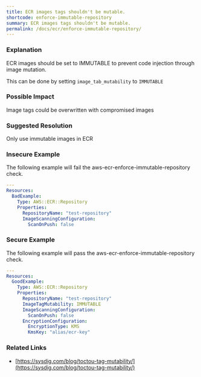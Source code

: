 ```yaml
---
title: ECR images tags shouldn't be mutable.
shortcode: enforce-immutable-repository
summary: ECR images tags shouldn't be mutable. 
permalink: /docs/ecr/enforce-immutable-repository/
---
```


### Explanation

ECR images should be set to IMMUTABLE to prevent code injection through image mutation.

This can be done by setting <code>image_tab_mutability</code> to <code>IMMUTABLE</code>

### Possible Impact
Image tags could be overwritten with compromised images

### Suggested Resolution
Only use immutable images in ECR


### Insecure Example

The following example will fail the aws-ecr-enforce-immutable-repository check.

```yaml
---
Resources:
  BadExample:
    Type: AWS::ECR::Repository
    Properties:
      RepositoryName: "test-repository"
      ImageScanningConfiguration:
        ScanOnPush: false

```



### Secure Example

The following example will pass the aws-ecr-enforce-immutable-repository check.

```yaml
---
Resources:
  GoodExample:
    Type: AWS::ECR::Repository
    Properties:
      RepositoryName: "test-repository"
      ImageTagMutability: IMMUTABLE
      ImageScanningConfiguration:
        ScanOnPush: false
      EncryptionConfiguration:
        EncryptionType: KMS
        KmsKey: "alias/ecr-key"

```




### Related Links


- [https://sysdig.com/blog/toctou-tag-mutability/](https://sysdig.com/blog/toctou-tag-mutability/)


